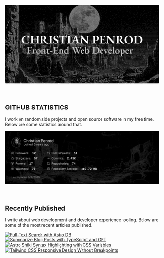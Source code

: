 
<picture>
  <source media="(prefers-color-scheme: dark)" srcset="assets/banner.dark.png?v=a516b359-1805-427b-af81-6c6b63965c6a" width="843px" />
  <source media="(prefers-color-scheme: light)" srcset="assets/banner.light.png?v=a516b359-1805-427b-af81-6c6b63965c6a" width="843px" />
  <img src="assets/banner.dark.png?v=a516b359-1805-427b-af81-6c6b63965c6a" alt="Banner" width="843px" />
</picture>
<br />
<br />
<br />
<h2>GITHUB STATISTICS</h2>
<p>I work on random side projects and open source software in my free time. Below are some statistics around that.</p>
<picture>
  <source media="(prefers-color-scheme: dark)" srcset="assets/statistics.dark.png?v=a516b359-1805-427b-af81-6c6b63965c6a" width="843px" />
  <source media="(prefers-color-scheme: light)" srcset="assets/statistics.light.png?v=a516b359-1805-427b-af81-6c6b63965c6a" width="843px" />
  <img src="assets/statistics.dark.png?v=a516b359-1805-427b-af81-6c6b63965c6a" alt="Github Statistics" width="843px" />
</picture>
<br />
<br />
<br />
<h2>Recently Published</h2>
<p>I write about web development and developer experience tooling. Below are some of the most recent articles published.</p>
<a href="https://christianpenrod.com/blog/full-text-search-with-astro-db"><img src="https://christianpenrod.com/blog/full-text-search-with-astro-db.png?v=a516b359-1805-427b-af81-6c6b63965c6a" alt="Full-Text Search with Astro DB" width="421px" /></a>
<a href="https://christianpenrod.com/blog/summarize-blog-posts-with-typescript-and-gpt"><img src="https://christianpenrod.com/blog/summarize-blog-posts-with-typescript-and-gpt.png?v=a516b359-1805-427b-af81-6c6b63965c6a" alt="Summarize Blog Posts with TypeScript and GPT" width="421px" /></a>
<a href="https://christianpenrod.com/blog/astro-shiki-syntax-highlighting-with-css-variables"><img src="https://christianpenrod.com/blog/astro-shiki-syntax-highlighting-with-css-variables.png?v=a516b359-1805-427b-af81-6c6b63965c6a" alt="Astro Shiki Syntax Highlighting with CSS Variables" width="421px" /></a>
<a href="https://christianpenrod.com/blog/tailwindcss-responsive-design-without-breakpoints"><img src="https://christianpenrod.com/blog/tailwindcss-responsive-design-without-breakpoints.png?v=a516b359-1805-427b-af81-6c6b63965c6a" alt="Tailwind CSS Responsive Design Without Breakpoints" width="421px" /></a>
